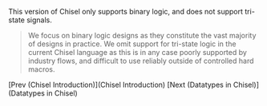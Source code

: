 This version of Chisel only supports binary logic, and does not
support tri-state signals.

>We focus on binary logic designs as they constitute the vast majority
of designs in practice.  We omit support for tri-state logic in the
current Chisel language as this is in any case poorly supported by
industry flows, and difficult to use reliably outside of controlled
hard macros.

[Prev (Chisel Introduction)](Chisel Introduction)  [Next (Datatypes in Chisel)](Datatypes in Chisel)